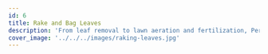 ```yaml
---
id: 6
title: Rake and Bag Leaves
description: 'From leaf removal to lawn aeration and fertilization, Perspectiv Gardens is committed to excellent lawn care in the Dallas area.'
cover_image: '../../../images/raking-leaves.jpg'
---
```

